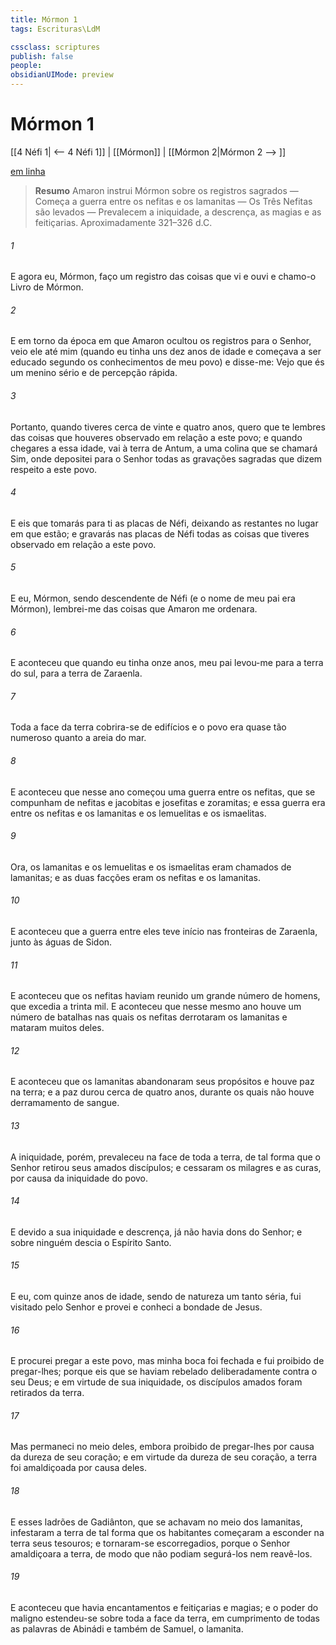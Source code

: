 ```yaml
---
title: Mórmon 1
tags: Escrituras\LdM

cssclass: scriptures
publish: false
people:
obsidianUIMode: preview
---
```


# Mórmon 1
[[4 Néfi 1| <-- 4 Néfi 1]] | [[Mórmon]] | [[Mórmon 2|Mórmon 2 --> ]]

[em linha](https://churchofjesuschrist.org/study/scriptures/bofm/morm/1?lang=por)

> __Resumo__
Amaron instrui Mórmon sobre os registros sagrados — Começa a guerra entre os nefitas e os lamanitas — Os Três Nefitas são levados — Prevalecem a iniquidade, a descrença, as magias e as feitiçarias. Aproximadamente 321–326 d.C.

###### 1 
E agora eu, Mórmon, faço um registro das coisas que vi e ouvi e chamo-o Livro de Mórmon.

###### 2 
E em torno da época em que Amaron ocultou os registros para o Senhor, veio ele até mim (quando eu tinha uns dez anos de idade e começava a ser educado segundo os conhecimentos de meu povo) e disse-me: Vejo que és um menino sério e de percepção rápida.

###### 3 
Portanto, quando tiveres cerca de vinte e quatro anos, quero que te lembres das coisas que houveres observado em relação a este povo; e quando chegares a essa idade, vai à terra de Antum, a uma colina que se chamará Sim, onde depositei para o Senhor todas as gravações sagradas que dizem respeito a este povo.

###### 4 
E eis que tomarás para ti as placas de Néfi, deixando as restantes no lugar em que estão; e gravarás nas placas de Néfi todas as coisas que tiveres observado em relação a este povo.

###### 5 
E eu, Mórmon, sendo descendente de Néfi (e o nome de meu pai era Mórmon), lembrei-me das coisas que Amaron me ordenara.

###### 6 
E aconteceu que quando eu tinha onze anos, meu pai levou-me para a terra do sul, para a terra de Zaraenla.

###### 7 
Toda a face da terra cobrira-se de edifícios e o povo era quase tão numeroso quanto a areia do mar.

###### 8 
E aconteceu que nesse ano começou uma guerra entre os nefitas, que se compunham de nefitas e jacobitas e josefitas e zoramitas; e essa guerra era entre os nefitas e os lamanitas e os lemuelitas e os ismaelitas.

###### 9 
Ora, os lamanitas e os lemuelitas e os ismaelitas eram chamados de lamanitas; e as duas facções eram os nefitas e os lamanitas.

###### 10 
E aconteceu que a guerra entre eles teve início nas fronteiras de Zaraenla, junto às águas de Sidon.

###### 11 
E aconteceu que os nefitas haviam reunido um grande número de homens, que excedia a trinta mil. E aconteceu que nesse mesmo ano houve um número de batalhas nas quais os nefitas derrotaram os lamanitas e mataram muitos deles.

###### 12 
E aconteceu que os lamanitas abandonaram seus propósitos e houve paz na terra; e a paz durou cerca de quatro anos, durante os quais não houve derramamento de sangue.

###### 13 
A iniquidade, porém, prevaleceu na face de toda a terra, de tal forma que o Senhor retirou seus amados discípulos; e cessaram os milagres e as curas, por causa da iniquidade do povo.

###### 14 
E devido a sua iniquidade e descrença, já não havia dons do Senhor; e sobre ninguém descia o Espírito Santo.

###### 15 
E eu, com quinze anos de idade, sendo de natureza um tanto séria, fui visitado pelo Senhor e provei e conheci a bondade de Jesus.

###### 16 
E procurei pregar a este povo, mas minha boca foi fechada e fui proibido de pregar-lhes; porque eis que se haviam rebelado deliberadamente contra o seu Deus; e em virtude de sua iniquidade, os discípulos amados foram retirados da terra.

###### 17 
Mas permaneci no meio deles, embora proibido de pregar-lhes por causa da dureza de seu coração; e em virtude da dureza de seu coração, a terra foi amaldiçoada por causa deles.

###### 18 
E esses ladrões de Gadiânton, que se achavam no meio dos lamanitas, infestaram a terra de tal forma que os habitantes começaram a esconder na terra seus tesouros; e tornaram-se escorregadios, porque o Senhor amaldiçoara a terra, de modo que não podiam segurá-los nem reavê-los.

###### 19 
E aconteceu que havia encantamentos e feitiçarias e magias; e o poder do maligno estendeu-se sobre toda a face da terra, em cumprimento de todas as palavras de Abinádi e também de Samuel, o lamanita.

